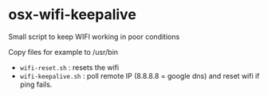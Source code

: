 # osx-wifi-keepalive
Small script to keep WIFI working in poor conditions


Copy files for example to /usr/bin
- `wifi-reset.sh` : resets the wifi
- `wifi-keepalive.sh` : poll remote IP (8.8.8.8 = google dns) and reset wifi if ping fails.
